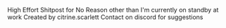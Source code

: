 High Effort Shitpost for No Reason other than I'm currently on standby at work
Created by citrine.scarlett
Contact on discord for suggestions